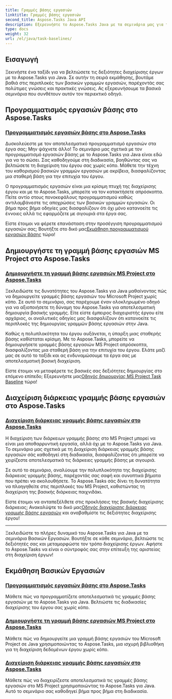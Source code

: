```yaml
---
title: Γραμμές βάσης εργασιών
linktitle: Γραμμές βάσης εργασιών
second_title: Aspose.Tasks Java API
description: Εξερευνήστε το Aspose.Tasks Java με τα σεμινάρια μας για τις Βασικές Εργασίες. Βελτιώστε τον προγραμματισμό εργασιών, δημιουργήστε γραμμές βάσης εργασιών MS Project και κυριαρχήστε τη διαχείριση διάρκειας γραμμής βάσης.
type: docs
weight: 32
url: /el/java/task-baselines/
---
```

## Εισαγωγή
Ξεκινήστε ένα ταξίδι για να βελτιώσετε τις δεξιότητες διαχείρισης έργων με το Aspose.Tasks για Java. Σε αυτήν τη σειρά εκμάθησης, βουτάμε βαθιά στις περιπλοκές των βασικών γραμμών εργασιών, παρέχοντάς σας πολύτιμες γνώσεις και πρακτικές γνώσεις. Ας εξερευνήσουμε τα βασικά σεμινάρια που συνθέτουν αυτόν τον περιεκτικό οδηγό.

## Προγραμματισμός εργασιών βάσης στο Aspose.Tasks

### [Προγραμματισμός εργασιών βάσης στο Aspose.Tasks](./baseline-task-scheduling/)

Δυσκολεύεστε με τον αποτελεσματικό προγραμματισμό εργασιών στα έργα σας; Μην ψάχνετε άλλο! Το σεμινάριο μας σχετικά με τον προγραμματισμό εργασιών βάσης με το Aspose.Tasks για Java είναι εδώ για να το σώσει. Σας καθοδηγούμε στη διαδικασία, βοηθώντας σας να βελτιώσετε τη διαχείριση του έργου σας χωρίς κόπο. Μάθετε την τέχνη του καθορισμού βασικών γραμμών εργασιών με ακρίβεια, διασφαλίζοντας μια σταθερή βάση για την επιτυχία του έργου.

Ο προγραμματισμός εργασιών είναι μια κρίσιμη πτυχή της διαχείρισης έργου και με το Aspose.Tasks, μπορείτε να τον κατακτήσετε απρόσκοπτα. Πείτε αντίο στους πονοκεφάλους προγραμματισμού καθώς αντιλαμβάνεστε τις αποχρώσεις των βασικών γραμμών εργασιών. Οι βήμα προς βήμα οδηγίες μας διασφαλίζουν ότι όχι μόνο κατανοείτε τις έννοιες αλλά τις εφαρμόζετε με σιγουριά στα έργα σας.

 Είστε έτοιμοι να φέρετε επανάσταση στην προσέγγιση προγραμματισμού εργασιών σας; Βουτήξτε στο δικό μας[Εκμάθηση προγραμματισμού εργασιών βάσης](./baseline-task-scheduling/) τώρα!

## Δημιουργήστε τη γραμμή βάσης εργασιών MS Project στο Aspose.Tasks

### [Δημιουργήστε τη γραμμή βάσης εργασιών MS Project στο Aspose.Tasks](./create-task-baseline/)

Ξεκλειδώστε τις δυνατότητες του Aspose.Tasks για Java μαθαίνοντας πώς να δημιουργείτε γραμμές βάσης εργασιών του Microsoft Project χωρίς κόπο. Σε αυτό το σεμινάριο, σας παρέχουμε έναν ολοκληρωμένο οδηγό για να αξιοποιήσετε τη δύναμη του Aspose.Tasks για αποτελεσματική δημιουργία βασικής γραμμής. Είτε είστε έμπειρος διαχειριστής έργου είτε αρχάριος, οι αναλυτικές οδηγίες μας διασφαλίζουν ότι κατανοείτε τις περιπλοκές της δημιουργίας γραμμών βάσης εργασιών στην Java.

Καθώς η πολυπλοκότητα του έργου αυξάνεται, η ύπαρξη μιας σταθερής βάσης καθίσταται κρίσιμη. Με το Aspose.Tasks, μπορείτε να δημιουργήσετε γραμμές βάσης εργασιών MS Project απρόσκοπτα, διασφαλίζοντας μια σταθερή βάση για την επιτυχία του έργου. Ελάτε μαζί μας σε αυτό το ταξίδι και ας ενδυναμώσουμε τα έργα σας με αποτελεσματική βασική διαχείριση.

 Είστε έτοιμοι να μεταφέρετε τις βασικές σας δεξιότητες δημιουργίας στο επόμενο επίπεδο; Εξερευνήστε μας[Οδηγός δημιουργίας MS Project Task Baseline](./create-task-baseline/) τώρα!

## Διαχείριση διάρκειας γραμμής βάσης εργασιών στο Aspose.Tasks

### [Διαχείριση διάρκειας γραμμής βάσης εργασιών στο Aspose.Tasks](./task-baseline-duration/)

Η διαχείριση των διάρκειων γραμμής βάσης στο MS Project μπορεί να είναι μια αποθαρρυντική εργασία, αλλά όχι με το Aspose.Tasks για Java. Το σεμινάριο μας σχετικά με τη Διαχείριση διάρκειας γραμμής βάσης εργασιών σάς καθοδηγεί στη διαδικασία, διασφαλίζοντας ότι μπορείτε να χειρίζεστε αποτελεσματικά τις διάρκειες γραμμής βάσης με σιγουριά.

Σε αυτό το σεμινάριο, αναλύουμε την πολυπλοκότητα της διαχείρισης διάρκειας γραμμής βάσης, παρέχοντάς σας σαφή και συνοπτικά βήματα που πρέπει να ακολουθήσετε. Το Aspose.Tasks σάς δίνει τη δυνατότητα να πλοηγηθείτε στις περιπλοκές του MS Project, καθιστώντας τη διαχείριση της βασικής διάρκειας παιχνιδάκι.

 Είστε έτοιμοι να ανταπεξέλθετε στις προκλήσεις της βασικής διαχείρισης διάρκειας; Ανακαλύψτε το δικό μας[Οδηγός διαχείρισης διάρκειας γραμμής βάσης εργασιών](./task-baseline-duration/) και αναβαθμίστε τις δεξιότητες διαχείρισης έργου!

---

Ξεκλειδώστε το πλήρες δυναμικό του Aspose.Tasks για Java με τα σεμινάρια Βασικών Εργασιών. Βουτήξτε σε κάθε σεμινάριο, βελτιώστε τις δεξιότητές σας και μεταμορφώστε τον τρόπο διαχείρισης έργων. Αφήστε το Aspose.Tasks να είναι ο σύντροφός σας στην επίτευξη της αριστείας στη διαχείριση έργων!

## Εκμάθηση Βασικών Εργασιών
### [Προγραμματισμός εργασιών βάσης στο Aspose.Tasks](./baseline-task-scheduling/)
Μάθετε πώς να προγραμματίζετε αποτελεσματικά τις γραμμές βάσης εργασιών με το Aspose.Tasks για Java. Βελτιώστε τις διαδικασίες διαχείρισης του έργου σας χωρίς κόπο.
### [Δημιουργήστε τη γραμμή βάσης εργασιών MS Project στο Aspose.Tasks](./create-task-baseline/)
Μάθετε πώς να δημιουργείτε μια γραμμή βάσης εργασιών του Microsoft Project σε Java χρησιμοποιώντας το Aspose.Tasks, μια ισχυρή βιβλιοθήκη για τη διαχείριση δεδομένων έργου χωρίς κόπο.
### [Διαχείριση διάρκειας γραμμής βάσης εργασιών στο Aspose.Tasks](./task-baseline-duration/)
Μάθετε πώς να διαχειρίζεστε αποτελεσματικά τις γραμμές βάσης εργασιών στο MS Project χρησιμοποιώντας το Aspose.Tasks για Java. Αυτό το σεμινάριο σας καθοδηγεί βήμα προς βήμα στη διαδικασία.